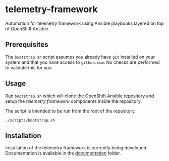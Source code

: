 # telemetry-framework

Automation for telemetry framework using Ansible playbooks layered on top of
OpenShift Ansible

## Prerequisites

The `bootstrap.sh` script assumes you already have `git` installed on your
system and that you have access to `github.com`. No checks are performed to
validate this for you.

## Usage

Run `bootstrap.sh` which will clone the OpenShift Ansible repository and setup
the _telemetry framework_ components inside the repository.

The script is intended to be run from the root of the repository.

```
./scripts/bootstrap.sh
```

## Installation

Installation of the telemetry framework is currently being developed. Documentation is available in the [documentation](docs/README.md) folder.
